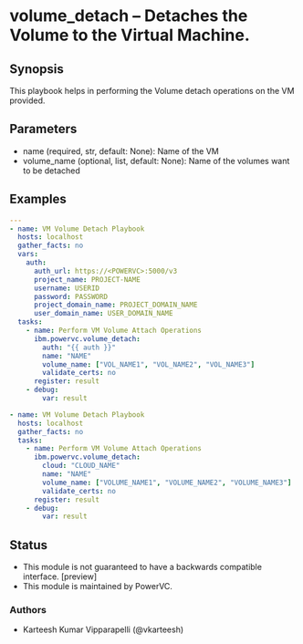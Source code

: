 # volume_detach – Detaches the Volume to the Virtual Machine.

## Synopsis
This playbook helps in performing the Volume detach operations on the VM provided.

## Parameters
- name (required, str, default: None): Name of the VM
- volume_name (optional, list, default: None): Name of the volumes want to be detached

## Examples
```yaml
---
- name: VM Volume Detach Playbook
  hosts: localhost
  gather_facts: no
  vars:
    auth:
      auth_url: https://<POWERVC>:5000/v3
      project_name: PROJECT-NAME
      username: USERID
      password: PASSWORD
      project_domain_name: PROJECT_DOMAIN_NAME
      user_domain_name: USER_DOMAIN_NAME
  tasks:
    - name: Perform VM Volume Attach Operations
      ibm.powervc.volume_detach:
        auth: "{{ auth }}"
        name: "NAME"
        volume_name: ["VOL_NAME1", "VOL_NAME2", "VOL_NAME3"]
        validate_certs: no
      register: result
    - debug:
        var: result

- name: VM Volume Detach Playbook
  hosts: localhost
  gather_facts: no
  tasks:
    - name: Perform VM Volume Attach Operations
      ibm.powervc.volume_detach:
        cloud: "CLOUD_NAME"
        name: "NAME"
        volume_name: ["VOLUME_NAME1", "VOLUME_NAME2", "VOLUME_NAME3"]
        validate_certs: no
      register: result
    - debug:
        var: result
```

## Status
- This module is not guaranteed to have a backwards compatible interface. [preview]
- This module is maintained by PowerVC.

### Authors
- Karteesh Kumar Vipparapelli (@vkarteesh)